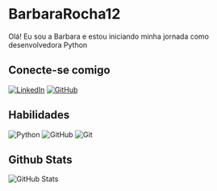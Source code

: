 # BarbaraRocha12
Olá! Eu sou a Barbara e estou iniciando minha jornada como desenvolvedora Python

## Conecte-se comigo
[![LinkedIn](https://img.shields.io/badge/LinkedIn-000?style=for-the-badge&logo=linkedin&logoColor=0E76A8)](https://www.linkedin.com/in/barbara-gabriele-da-rocha-8b19a4289/)
[![GitHub](https://img.shields.io/badge/GitHub-000?style=for-the-badge&logo=GitHub&logoColor=0E76A8)](https://github.com/BarbaraRocha12)
## Habilidades
![Python](https://img.shields.io/badge/Python-000?style=for-the-badge&logo=Python)
![GitHub](https://img.shields.io/badge/GitHub-000?style=for-the-badge&logo=GitHub)
![Git](https://img.shields.io/badge/Git-000?style=for-the-badge&logo=Git)

## Github Stats
![GitHub Stats](https://github-readme-stats.vercel.app/api?username=BarbaraRocha12&theme=transparent&bg_color=000&border_color=30A3DC&show_icons=true&icon_color=30A3DC&title_color=E94D5F&text_color=FFF)